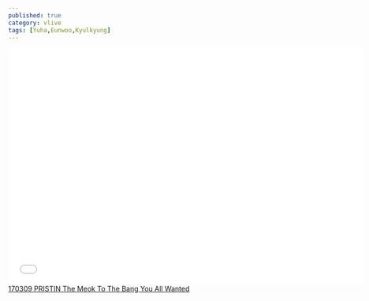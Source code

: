 ```yaml
---
published: true
category: vlive
tags: [Yuha,Eunwoo,Kyulkyung]
---
```

<iframe frameborder="0" width="720" height="480" src="BLAH" allowfullscreen></iframe><br /><a href="" target="_blank">170309 PRISTIN The Meok To The Bang You All Wanted</a>